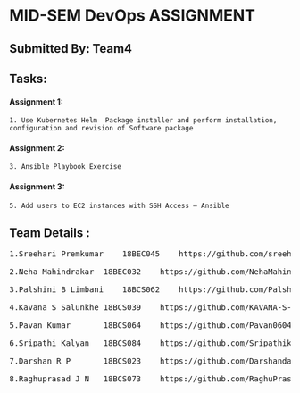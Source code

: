 
# MID-SEM DevOps ASSIGNMENT
## Submitted By: Team4
			

## Tasks:

#### Assignment 1:
	1. Use Kubernetes Helm  Package installer and perform installation, configuration and revision of Software package 

		
	
#### Assignment 2:	
    3. Ansible Playbook Exercise
	
	
	
#### Assignment 3:	
    5. Add users to EC2 instances with SSH Access – Ansible
    
##
##
## Team Details :
<pre>
1.Sreehari Premkumar 	18BEC045	https://github.com/sreeharipremkumar <br>
2.Neha Mahindrakar	18BEC032	https://github.com/NehaMahindrakar/CS457_DevOps <br>
3.Palshini B Limbani	18BCS062	https://github.com/Palshini-B-Limbani/devops#devops <br>
4.Kavana S Salunkhe	18BCS039	https://github.com/KAVANA-S-SALUNKHE/Devops_midterm_assignment <br>
5.Pavan Kumar		18BCS064	https://github.com/Pavan0604/Devops <br>
6.Sripathi Kalyan	18BCS084	https://github.com/Sripathikalyan/Devops <br>
7.Darshan R P		18BCS023	https://github.com/Darshandacchu/DevOps <br>
8.Raghuprasad J N	18BCS073	https://github.com/RaghuPrasadJN/DevOps <br>
